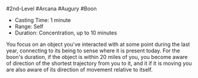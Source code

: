 #2nd-Level #Arcana #Augury #Boon
 
- Casting Time: 1 minute
- Range: Self
- Duration: Concentration, up to 10 minutes  

You focus on an object you've interacted with at some point during the last year, connecting to its being to sense where it is present today. For the boon's duration, if the object is within 20 miles of you, you become aware of direction of the shortest trajectory from you to it, and it if it is moving you are also aware of its direction of movement relative to itself.
